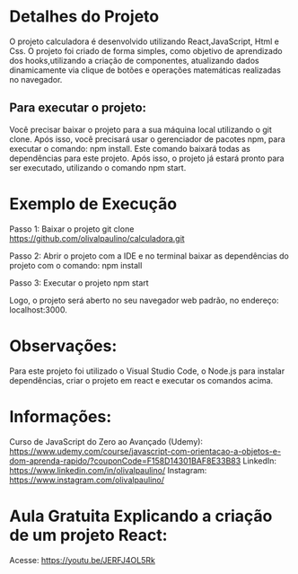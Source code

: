 # Detalhes do Projeto

O projeto calculadora é desenvolvido utilizando React,JavaScript, Html e Css. O projeto foi criado de forma simples, como objetivo de aprendizado dos hooks,utilizando a criação de componentes, atualizando dados dinamicamente via clique de botões e operações matemáticas realizadas no navegador.

## Para executar o projeto:

Você precisar baixar o projeto para a sua máquina local utilizando o git clone. Após isso, você precisará usar o gerenciador de pacotes npm, para executar o comando: npm install. Este comando baixará todas as dependências para este projeto. Após isso, o projeto já estará pronto para ser executado, utilizando o comando npm start.

# Exemplo de Execução

Passo 1: Baixar o projeto
git clone https://github.com/olivalpaulino/calculadora.git

Passo 2: Abrir o projeto com a IDE e no terminal baixar as dependências do projeto com o comando:
npm install

Passo 3: Executar o projeto
npm start

Logo, o projeto será aberto no seu navegador web padrão, no endereço: localhost:3000.

# Observações:

Para este projeto foi utilizado o Visual Studio Code, o Node.js para instalar dependências, criar o projeto em react e executar os comandos acima.

# Informações:

Curso de JavaScript do Zero ao Avançado (Udemy): https://www.udemy.com/course/javascript-com-orientacao-a-objetos-e-dom-aprenda-rapido/?couponCode=F158D14301BAF8E33B83
LinkedIn: https://www.linkedin.com/in/olivalpaulino/
Instagram: https://www.instagram.com/olivalpaulino/

# Aula Gratuita Explicando a criação de um projeto React:

Acesse: https://youtu.be/JERFJ4OL5Rk
